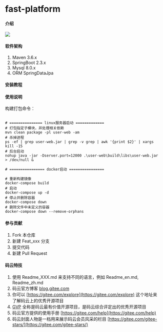 # fast-platform

#### 介绍

![](https://imgkr2.cn-bj.ufileos.com/8a312123-9219-46fb-96ed-39a961875755.png?UCloudPublicKey=TOKEN_8d8b72be-579a-4e83-bfd0-5f6ce1546f13&Signature=F%2FDacd6jCoyTjv1yw6SLcDVk0qw%3D&Expires=1596265574)

#### 软件架构

1. Maven 3.6.x
2. SpringBoot 2.3.x
3. Mysql 8.0.x
4. ORM SpringDataJpa

#### 安装教程


#### 使用说明

构建打包命令：
```shell script

# =============== linux服务器启动 =============
# 打包指定子模块，并处理相关依赖
mvn clean package -pl user-web -am
# 杀掉进程
ps -ef | grep user-web.jar | grep -v grep | awk '{print $2}' | xargs kill -15
# 后台启动
nohup java -jar -Dserver.port=12000 .\user-web\build\libs\user-web.jar > /dev/null &

# ================ docker启动 ================

# 重新构建镜像
docker-compose build
# 启动
docker-compose up -d
# 停止并删除容器
docker-compose down
# 删除文件中未定义的容器
docker-compose down --remove-orphans

```

#### 参与贡献

1.  Fork 本仓库
2.  新建 Feat_xxx 分支
3.  提交代码
4.  新建 Pull Request


#### 码云特技

1.  使用 Readme\_XXX.md 来支持不同的语言，例如 Readme\_en.md, Readme\_zh.md
2.  码云官方博客 [blog.gitee.com](https://blog.gitee.com)
3.  你可以 [https://gitee.com/explore](https://gitee.com/explore) 这个地址来了解码云上的优秀开源项目
4.  [GVP](https://gitee.com/gvp) 全称是码云最有价值开源项目，是码云综合评定出的优秀开源项目
5.  码云官方提供的使用手册 [https://gitee.com/help](https://gitee.com/help)
6.  码云封面人物是一档用来展示码云会员风采的栏目 [https://gitee.com/gitee-stars/](https://gitee.com/gitee-stars/)
